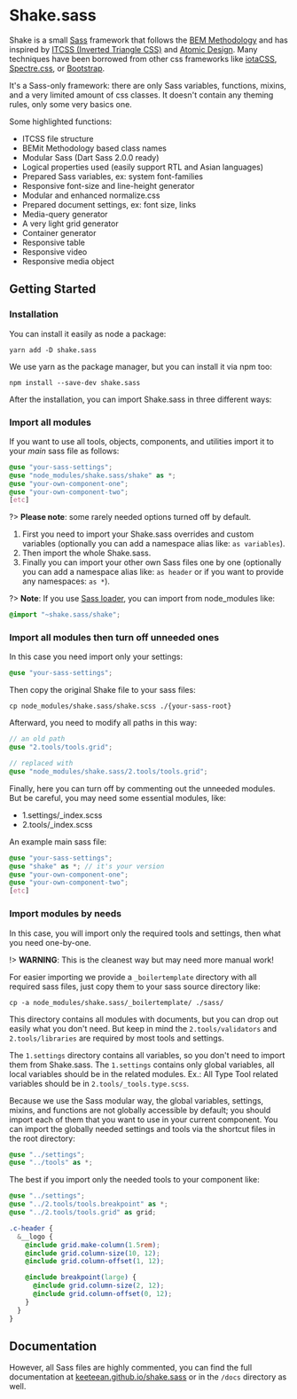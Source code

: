 # Shake.sass

Shake is a small [Sass](http://sass-lang.com) framework that follows the
[BEM Methodology](https://en.bem.info) and has inspired by
[ITCSS (Inverted Triangle CSS)](https://www.creativebloq.com/web-design/manage-large-scale-web-projects-new-css-architecture-itcss-41514731)
and [Atomic Design](http://atomicdesign.bradfrost.com). Many techniques have been
borrowed from other css frameworks like [iotaCSS](https://www.iotacss.com),
[Spectre.css](https://picturepan2.github.io), or [Bootstrap](https://getbootstrap.com).

It's a Sass-only framework: there are only Sass variables, functions,
mixins, and a very limited amount of css classes. It doesn't contain
any theming rules, only some very basics one.

Some highlighted functions:

- ITCSS file structure
- BEMit Methodology based class names
- Modular Sass (Dart Sass 2.0.0 ready)
- Logical properties used (easily support RTL and Asian languages)
- Prepared Sass variables, ex: system font-families
- Responsive font-size and line-height generator
- Modular and enhanced normalize.css
- Prepared document settings, ex: font size, links
- Media-query generator
- A very light grid generator
- Container generator
- Responsive table
- Responsive video
- Responsive media object

## Getting Started

### Installation

You can install it easily as node a package:

```shell
yarn add -D shake.sass
```

We use yarn as the package manager, but you can install it via npm too:

```shell
npm install --save-dev shake.sass
```

After the installation, you can import Shake.sass in three different ways:

### Import all modules

If you want to use all tools, objects, components, and utilities import
it to your _main_ sass file as follows:

```scss
@use "your-sass-settings";
@use "node_modules/shake.sass/shake" as *;
@use "your-own-component-one";
@use "your-own-component-two";
[etc]
```

?> **Please note**: some rarely needed options turned
off by default.

1. First you need to import your Shake.sass overrides and custom variables (optionally you can add a namespace alias like: `as variables`).
2. Then import the whole Shake.sass.
3. Finally you can import your other own Sass files one by one (optionally you can add a namespace alias like: `as header` or if you want to provide any namespaces: `as *`).

?> **Note**: If you use [Sass loader](https://github.com/webpack-contrib/sass-loader),
you can import from node_modules like:

```scss
@import "~shake.sass/shake";
```

### Import all modules then turn off unneeded ones

In this case you need import only your settings:

```scss
@use "your-sass-settings";
```

Then copy the original Shake file to your sass files:

```shell
cp node_modules/shake.sass/shake.scss ./{your-sass-root}
```

Afterward, you need to modify all paths in this way:

```scss
// an old path
@use "2.tools/tools.grid";

// replaced with
@use "node_modules/shake.sass/2.tools/tools.grid";
```

Finally, here you can turn off by commenting out the unneeded modules. But be
careful, you may need some essential modules, like:

- 1.settings/\_index.scss
- 2.tools/\_index.scss

An example main sass file:

```scss
@use "your-sass-settings";
@use "shake" as *; // it's your version
@use "your-own-component-one";
@use "your-own-component-two";
[etc]
```

### Import modules by needs

In this case, you will import only the required tools and settings, then what
you need one-by-one.

!> **WARNING**: This is the cleanest way but may need more manual work!

For easier importing we provide a `_boilertemplate` directory with all
required sass files, just copy them to your sass source directory like:

```shell
cp -a node_modules/shake.sass/_boilertemplate/ ./sass/
```

This directory contains all modules with documents, but you can drop
out easily what you don't need. But keep in mind the `2.tools/validators`
and `2.tools/libraries` are required by most tools and settings.

The `1.settings` directory contains all variables, so you don't need to
import them from Shake.sass. The `1.settings` contains only global variables,
all local variables should be in the related modules. Ex.: All Type Tool
related variables should be in `2.tools/_tools.type.scss`.

Because we use the Sass modular way, the global variables, settings, mixins, and
functions are not globally accessible by default; you should import each of
them that you want to use in your current component. You can import the globally
needed settings and tools via the shortcut files in the root directory:

```scss
@use "../settings";
@use "../tools" as *;
```

The best if you import only the needed tools to your component like:

```scss
@use "../settings";
@use "../2.tools/tools.breakpoint" as *;
@use "../2.tools/tools.grid" as grid;

.c-header {
  &__logo {
    @include grid.make-column(1.5rem);
    @include grid.column-size(10, 12);
    @include grid.column-offset(1, 12);

    @include breakpoint(large) {
      @include grid.column-size(2, 12);
      @include grid.column-offset(0, 12);
    }
  }
}
```

## Documentation

However, all Sass files are highly commented, you can find the full
documentation at
[keeteean.github.io/shake.sass](https://keeteean.github.io/shake.sass/) or in
the `/docs` directory as well.
